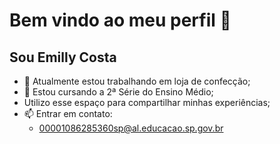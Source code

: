 # Bem vindo ao meu perfil 👋

## Sou Emilly Costa


- 🔭 Atualmente estou trabalhando em loja de confecção;
- 🌱 Estou cursando a 2ª Série do Ensino Médio;
- Utilizo esse espaço para compartilhar minhas experiências;
- 📫 Entrar em contato:
  - 00001086285360sp@al.educacao.sp.gov.br

